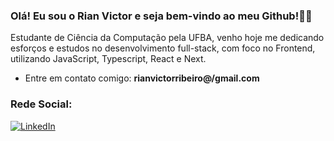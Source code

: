 ### Olá! Eu sou o Rian Victor e seja bem-vindo ao meu Github!👋🏾
Estudante de Ciência da Computação pela UFBA, venho hoje me dedicando esforços e estudos no desenvolvimento full-stack, com foco no Frontend, utilizando JavaScript, Typescript, React e Next.
- Entre em contato comigo: **rianvictorribeiro@/gmail.com**

### Rede Social:
[![LinkedIn](https://img.shields.io/badge/linkedin-%230077B5.svg?style=for-the-badge&logo=linkedin&logoColor=white)](https://www.linkedin.com/in/rian-victor-ribeiro-1705b52b3/)
